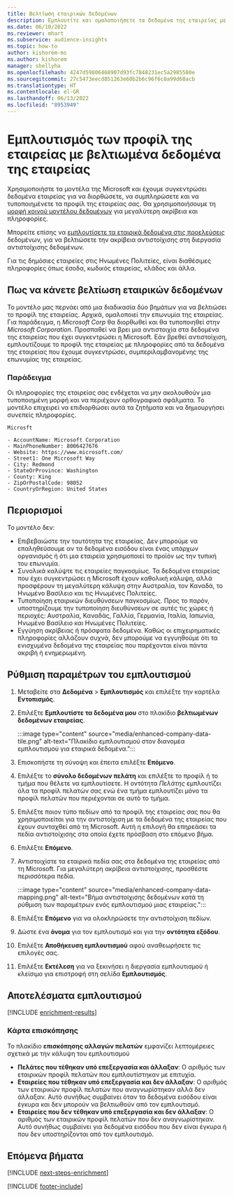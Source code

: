 ```yaml
---
title: Βελτίωση εταιρικών δεδομένων
description: Εμπλουτίτε και ομαλοποιήσετε τα δεδομένα της εταιρείας με τα μοντέλα της Microsoft.
ms.date: 06/10/2022
ms.reviewer: mhart
ms.subservice: audience-insights
ms.topic: how-to
author: kishorem-ms
ms.author: kishorem
manager: shellyha
ms.openlocfilehash: 4247d59806468907d93fc7848231ec5a2985580e
ms.sourcegitcommit: 27c5473eecd851263e60b2b6c96f6c0a99d68acb
ms.translationtype: HT
ms.contentlocale: el-GR
ms.lasthandoff: 06/13/2022
ms.locfileid: "8953949"
---
```

# <a name="enrichment-of-company-profiles-with-enhanced-company-data"></a>Εμπλουτισμός των προφίλ της εταιρείας με βελτιωμένα δεδομένα της εταιρείας

Χρησιμοποιήστε τα μοντέλα της Microsoft και έχουμε συγκεντρώσει δεδομένα εταιρείας για να διορθώσετε, να συμπληρώσετε και να τυποποιημένετε τα προφίλ της εταιρείας σας. Θα χρησιμοποιήσουμε τη [μορφή κοινού μοντέλου δεδομένων](/common-data-model/schema/core/applicationcommon/account) για μεγαλύτερη ακρίβεια και πληροφορίες.

Μπορείτε επίσης να [εμπλουτίσετε τα εταιρικά δεδομένα στις προελεύσεις](data-sources-enrichment.md) δεδομένων, για να βελτιώσετε την ακρίβεια αντιστοίχισης στη διεργασία αντιστοίχισης δεδομένων.

Για τις δημόσιες εταιρείες στις Ηνωμένες Πολιτείες, είναι διαθέσιμες πληροφορίες όπως έσοδα, κωδικός εταιρείας, κλάδος και άλλα.  

## <a name="how-we-enhance-company-data"></a>Πως να κάνετε βελτίωση εταιρικών δεδομένων

Το μοντέλο μας περνάει από μια διαδικασία δύο βημάτων για να βελτιώσει το προφίλ της εταιρείας. Αρχικά, ομαλοποιεί την επωνυμία της εταιρείας. Για παράδειγμα, η *Microsoft Corp* θα διορθωθεί και θα τυποποιηθεί στην *Microsoft Corporation*. Προσπαθεί να βρει μια αντιστοιχία στα δεδομένα της εταιρείας που έχει συγκεντρώσει η Microsoft. Εάν βρεθεί αντιστοίχιση, εμπλουτίζουμε το προφίλ της εταιρείας με πληροφορίες από τα δεδομένα της εταιρείας που έχουμε συγκεντρώσει, συμπεριλαμβανομένης της επωνυμίας της εταιρείας.

### <a name="example"></a>Παράδειγμα

Οι πληροφορίες της εταιρείας σας ενδέχεται να μην ακολουθούν μια τυποποιημένη μορφή και να περιέχουν ορθογραφικά σφάλματα. Το μοντέλο επιχειρεί να επιδιορθώσει αυτά τα ζητήματα και να δημιουργήσει συνεπείς πληροφορίες.

```Input
Microsft
```

```Output
- AccountName: Microsoft Corporation
- MainPhoneNumber: 8006427676
- Website: https://www.microsoft.com/
- Street1: One Microsoft Way
- City: Redmond
- StateOrProvince: Washington
- County: King
- ZipOrPostalCode: 98052
- CountryOrRegion: United States
```

## <a name="limitations"></a>Περιορισμοί

Το μοντέλο δεν:

- Επιβεβαιώστε την ταυτότητα της εταιρείας. Δεν μπορούμε να επαληθεύσουμε αν τα δεδομένα εισόδου είναι ένας υπάρχων οργανισμός ή ότι μια εταιρεία χρησιμοποιεί το προϊόν ως την τυπική του επωνυμία.
- Συνολικά καλύψτε τις εταιρείες παγκοσμίως. Τα δεδομένα εταιρείας που έχει συγκεντρώσει η Microsoft έχουν καθολική κάλυψη, αλλά προσφέρουν τη μεγαλύτερη κάλυψη στην Αυστραλία, τον Καναδά, το Ηνωμένο Βασίλειο και τις Ηνωμένες Πολιτείες.
- Τυποποίηση εταιρικών διευθύνσεων παγκοσμίως. Προς το παρόν, υποστηρίζουμε την τυποποίηση διευθύνσεων σε αυτές τις χώρες ή περιοχές: Αυστραλία, Καναδάς, Γαλλία, Γερμανία, Ιταλία, Ιαπωνία, Ηνωμένο Βασίλειο και Ηνωμένες Πολιτείες.
- Εγγύηση ακρίβειας ή πρόσφατα δεδομένα. Καθώς οι επιχειρηματικές πληροφορίες αλλάζουν συχνά, δεν μπορούμε να εγγυηθούμε ότι τα ενισχυμένα δεδομένα της εταιρείας που παρέχονται είναι πάντα ακριβή ή ενημερωμένη.

## <a name="configure-the-enrichment"></a>Ρύθμιση παραμέτρων του εμπλουτισμού

1. Μεταβείτε στα **Δεδομένα** > **Εμπλουτισμός** και επιλέξτε την καρτέλα **Εντοπισμός**.

1. Επιλέξτε **Εμπλουτίστε τα δεδομένα μου** στο πλακίδιο **βελτιωμένων δεδομένων εταιρείας**.

   :::image type="content" source="media/enhanced-company-data-tile.png" alt-text="Πλακίδιο εμπλουτισμού στον διανομέα εμπλουτισμού για εταιρικά δεδομένα.":::

1. Επισκοπήστε τη σύνοψη και έπειτα επιλέξτε **Επόμενο**.

1. Επιλέξτε το **σύνολο δεδομένων πελάτη** και επιλέξτε το προφίλ ή το τμήμα που θέλετε να εμπλουτίσετε. Η οντότητα *Πελάτης* εμπλουτίζει όλα τα προφίλ πελατών σας ενώ ένα τμήμα εμπλουτίζει μόνο τα προφίλ πελατών που περιέχονται σε αυτό το τμήμα.

1. Επιλέξτε ποιον τύπο πεδίων από τα προφίλ της εταιρείας σας που θα χρησιμοποιείται για την αντιστοίχιση με τα δεδομένα της εταιρείας που έχουν συνταχθεί από τη Microsoft. Αυτή η επιλογή θα επηρεάσει τα πεδία αντιστοίχισης στα οποία έχετε πρόσβαση στο επόμενο βήμα.

1. Επιλέξτε **Επόμενο**.

1. Αντιστοιχίστε τα εταιρικά πεδία σας στα δεδομένα της εταιρείας από τη Microsoft. Για μεγαλύτερη ακρίβεια αντιστοίχισης, προσθέστε περισσότερα πεδία.

    :::image type="content" source="media/enhanced-company-data-mapping.png" alt-text="Βήμα αντιστοίχισης δεδομένων κατά τη ρύθμιση των παραμέτρων ενός εμπλουτισμού μιας εταιρείας.":::

1. Επιλέξτε **Επόμενο** για να ολοκληρώσετε την αντιστοίχιση πεδίων.

1. Δώστε ένα **όνομα** για τον εμπλουτισμό και για την **οντότητα εξόδου**.

1. Επιλέξτε **Αποθήκευση εμπλουτισμού** αφού αναθεωρήσετε τις επιλογές σας.

1. Επιλέξτε **Εκτέλεση** για να ξεκινήσει η διεργασία εμπλουτισμού ή κλείσιμο για επιστροφή στη σελίδα **Εμπλουτισμός**.

## <a name="enrichment-results"></a>Αποτελέσματα εμπλουτισμού

[!INCLUDE [enrichment-results](includes/enrichment-results.md)]

### <a name="overview-card"></a>Κάρτα επισκόπησης

Το πλακίδιο **επισκόπησης αλλαγών πελατών** εμφανίζει λεπτομέρειες σχετικά με την κάλυψη του εμπλουτισμού

- **Πελάτες που τέθηκαν υπό επεξεργασία και άλλαξαν**: Ο αριθμός των εταιρικών προφίλ πελατών που εμπλουτίστηκαν με επιτυχία.
- **Εταιρείες που τέθηκαν υπό επεξεργασία και δεν άλλαξαν**: Ο αριθμός των εταιρικών προφίλ πελατών που αναγνωρίστηκαν αλλά δεν άλλαξαν. Αυτό συνήθως συμβαίνει όταν τα δεδομένα εισόδου είναι έγκυρα και δεν μπορούν να βελτιωθούν από τον εμπλουτισμό.
- **Εταιρείες που δεν τέθηκαν υπό επεξεργασία και δεν άλλαξαν**: Ο αριθμός των εταιρικών προφίλ πελατών που δεν αναγνωρίστηκαν. Αυτό συνήθως συμβαίνει για δεδομένα εισόδου που δεν είναι έγκυρα ή που δεν υποστηρίζονται από τον εμπλουτισμό.

## <a name="next-steps"></a>Επόμενα βήματα

[!INCLUDE [next-steps-enrichment](includes/next-steps-enrichment.md)]

[!INCLUDE [footer-include](includes/footer-banner.md)]
